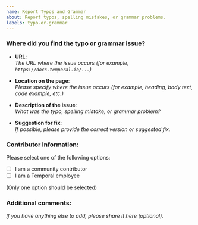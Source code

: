 ```yaml
---
name: Report Typos and Grammar
about: Report typos, spelling mistakes, or grammar problems.
labels: typo-or-grammar
---
```


### Where did you find the typo or grammar issue?

- **URL**:  
  _The URL where the issue occurs  (for example, `https://docs.temporal.io/...`)_

- **Location on the page**:  
  _Please specify where the issue occurs (for example, heading, body text, code example, etc.)_

- **Description of the issue**:  
  _What was the typo, spelling mistake, or grammar problem?_

- **Suggestion for fix**:  
  _If possible, please provide the correct version or suggested fix._

### Contributor Information:
Please select one of the following options:
- [ ] I am a community contributor
- [ ] I am a Temporal employee

(Only one option should be selected)

### Additional comments:
_If you have anything else to add, please share it here (optional)._
